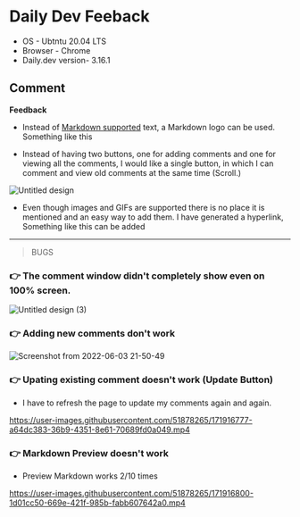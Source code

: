 # Daily Dev Feeback
- OS - Ubtntu 20.04 LTS
- Browser - Chrome
- Daily.dev version- 3.16.1

## Comment

**Feedback**

- Instead of [Markdown supported]() text, a Markdown logo can be used. Something like this

- Instead of having two buttons, one for adding comments and one for viewing all the comments, I would like a single button, in which I can comment and view old comments at the same time (Scroll.)

![Untitled design](https://user-images.githubusercontent.com/51878265/171920131-0d262d99-d995-48be-8b8f-30f593e87eb3.png)

- Even though images and GIFs are supported there is no place it is mentioned and an easy way to add them. I have generated a hyperlink, Something like this can be added

---

> BUGS

### 👉 The comment window didn't completely show even on 100% screen.

![Untitled design (3)](https://user-images.githubusercontent.com/51878265/171919378-6a169de4-35b8-40d6-8692-8b985e3cf32d.png)

### 👉 Adding new comments don't work

![Screenshot from 2022-06-03 21-50-49](https://user-images.githubusercontent.com/51878265/171919856-5d78deee-b087-4382-8ca8-995c8191ae9f.png)

### 👉 Upating existing comment doesn't work (Update Button)

- I have to refresh the page to update my comments again and again.

https://user-images.githubusercontent.com/51878265/171916777-a64dc383-36b9-4351-8e61-70689fd0a049.mp4

### 👉 Markdown Preview doesn't work

- Preview Markdown works 2/10 times

https://user-images.githubusercontent.com/51878265/171916800-1d01cc50-669e-421f-985b-fabb607642a0.mp4




